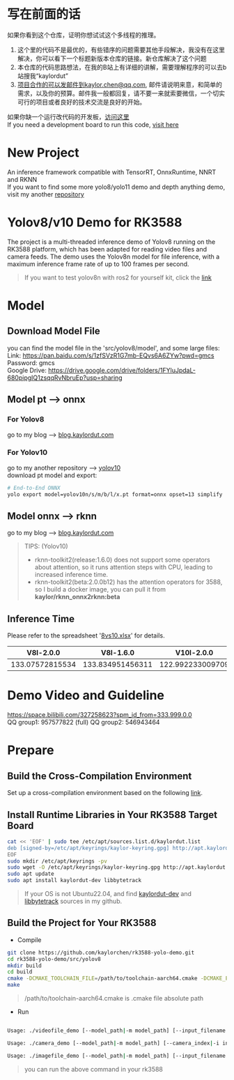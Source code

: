 
# 写在前面的话
如果你看到这个仓库，证明你想试试这个多线程的推理。
1. 这个里的代码不是最优的，有些错序的问题需要其他手段解决，我没有在这里解决，你可以看下一个标题新版本仓库的链接。新仓库解决了这个问题
2. 本仓库的代码思路想法，在我的B站上有详细的讲解，需要理解程序的可以去b站搜我“kaylordut”
3. 项目合作的可以发邮件到kaylor.chen@qq.com, 邮件请说明来意，和简单的需求，以及你的预算。邮件我一般都回复，请不要一来就索要微信，一个切实可行的项目或者良好的技术交流是良好的开始。

如果你缺一个运行改代码的开发板，[访问这里](https://github.com/HuntersRobotics/ai_hunter_guideline/blob/main/96-munual/AI%20Hunter%E4%BA%A7%E5%93%81%E8%AF%A6%E7%BB%86%E4%BB%8B%E7%BB%8D.md)  
If you need a development board to run this code, [visit here](https://github.com/HuntersRobotics/ai_hunter_guideline/blob/main/96-munual/AI%20Hunter%E4%BA%A7%E5%93%81%E8%AF%A6%E7%BB%86%E4%BB%8B%E7%BB%8D.md)


# New Project
An inference framework compatible with TensorRT, OnnxRuntime, NNRT and RKNN  
If you want to find some more yolo8/yolo11 demo and depth anything demo, visit my another [repository](https://github.com/kaylorchen/ai_framework_demo)

# Yolov8/v10 Demo for RK3588
The project is a multi-threaded inference demo of Yolov8 running on the RK3588 platform, which has been adapted for reading video files and camera feeds. The demo uses the Yolov8n model for file inference, with a maximum inference frame rate of up to 100 frames per second.

> If you want to test yolov8n with ros2 for yourself kit, click the [link](./yolov8n-ros2.md)

# Model
## Download Model File
you can find the model file in the 'src/yolov8/model', and some large files: 
Link: https://pan.baidu.com/s/1zfSVzR1G7mb-EQvs6A6ZYw?pwd=gmcs Password: gmcs   
Google Drive: https://drive.google.com/drive/folders/1FYluJpdaL-680pipgIQ1zsqqRvNbruEp?usp=sharing

## Model pt --> onnx
### For Yolov8 
go to my blog --> [blog.kaylordut.com](https://blog.kaylordut.com/2024/02/09/rk3588's-yolov8-model-conversion-from-pt-to-rknn/#more)
### For Yolov10
go to my another repository --> [yolov10](https://github.com/kaylorchen/yolov10)  
download pt model and export:
```bash
# End-to-End ONNX
yolo export model=yolov10n/s/m/b/l/x.pt format=onnx opset=13 simplify
```

## Model onnx --> rknn
go to my blog --> [blog.kaylordut.com](https://blog.kaylordut.com/2024/02/09/rk3588's-yolov8-model-conversion-from-pt-to-rknn/#more)
> TIPS: (Yolov10)
> - rknn-toolkit2(release:1.6.0) does not support some operators about attention, so it runs attention steps with CPU, leading to increased inference time. 
> - rknn-toolkit2(beta:2.0.0b12) has the attention operators for 3588, so I build a docker image, you can pull it from __**kaylor/rknn_onnx2rknn:beta**__

## Inference Time
Please refer to the spreadsheet '[8vs10.xlsx](./8vs10.xlsx)' for details.

|V8l-2.0.0|	V8l-1.6.0|	V10l-2.0.0|	V10l-1.6.0|	V8n-2.0.0	|V8n-1.6.0	|V10n-2.0.0|	V10n-1.6.0|
|:-------:|:-------:|:-------:|:-------:|:-------:|:-------:|:-------:|:-------:|
|133.07572815534|	133.834951456311|	122.992233009709|	204.471844660194|	17.8990291262136|	18.3300970873786|	21.3009708737864|	49.9883495145631|





# Demo Video and Guideline
https://space.bilibili.com/327258623?spm_id_from=333.999.0.0  
QQ group1: 957577822 (full)
QQ group2: 546943464

# Prepare

## Build the Cross-Compilation Environment
Set up a cross-compilation environment based on the following [link](https://github.com/kaylorchen/rk3588_dev_rootfs).

## Install Runtime Libraries in Your RK3588 Target Board
```bash
cat << 'EOF' | sudo tee /etc/apt/sources.list.d/kaylordut.list 
deb [signed-by=/etc/apt/keyrings/kaylor-keyring.gpg] http://apt.kaylordut.cn/kaylordut/ kaylordut main
EOF
sudo mkdir /etc/apt/keyrings -pv
sudo wget -O /etc/apt/keyrings/kaylor-keyring.gpg http://apt.kaylordut.cn/kaylor-keyring.gpg
sudo apt update
sudo apt install kaylordut-dev libbytetrack
```
> If your OS is not Ubuntu22.04, and find [kaylordut-dev](https://github.com/kaylorchen/kaylordut) and [libbytetrack](https://github.com/kaylorchen/ByteTrack) sources in my github.


## Build the Project for Your RK3588

- Compile

```bash
git clone https://github.com/kaylorchen/rk3588-yolo-demo.git 
cd rk3588-yolo-demo/src/yolov8
mkdir build
cd build
cmake -DCMAKE_TOOLCHAIN_FILE=/path/to/toolchain-aarch64.cmake -DCMAKE_EXPORT_COMPILE_COMMANDS=ON ..
make 
```
> /path/to/toolchain-aarch64.cmake is .cmake file absolute path

- Run
  
``` bash

Usage: ./videofile_demo [--model_path|-m model_path] [--input_filename|-i input_filename] [--threads|-t thread_count] [--framerate|-f framerate] [--label_path|-l label_path]  

Usage: ./camera_demo [--model_path|-m model_path] [--camera_index|-i index] [--width|-w width] [--height|-h height][--threads|-t thread_count] [--fps|-f framerate] [--label_path|-l label_path]

Usage: ./imagefile_demo [--model_path|-m model_path] [--input_filename|-i input_filename] [--label_path|-l label_path]

```

> you can run the above command in your rk3588 



